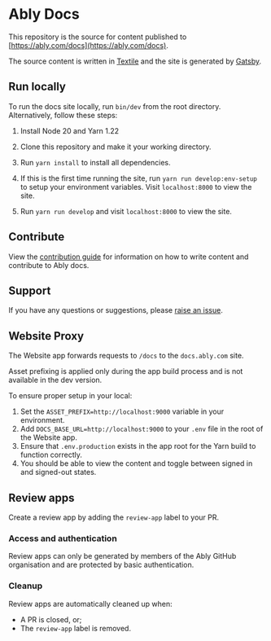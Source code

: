 # Ably Docs

This repository is the source for content published to [https://ably.com/docs](https://ably.com/docs).

The source content is written in [Textile](https://github.com/textile/textile-spec) and the site is generated by [Gatsby](https://www.gatsbyjs.com/).

## Run locally

To run the docs site locally, run `bin/dev` from the root directory. Alternatively, follow these steps:

1. Install Node 20 and Yarn 1.22

2. Clone this repository and make it your working directory.

3. Run `yarn install` to install all dependencies.

4. If this is the first time running the site, run `yarn run develop:env-setup` to setup your environment variables. Visit `localhost:8000` to view the site.

5. Run `yarn run develop` and visit `localhost:8000` to view the site.

## Contribute

View the [contribution guide](CONTRIBUTING.md) for information on how to write content and contribute to Ably docs.

## Support

If you have any questions or suggestions, please [raise an issue](https://github.com/ably/docs/issues).

## Website Proxy

The Website app forwards requests to `/docs` to the `docs.ably.com` site.

Asset prefixing is applied only during the app build process and is not available in the dev version.

To ensure proper setup in your local:

1. Set the `ASSET_PREFIX=http://localhost:9000` variable in your environment.
2. Add `DOCS_BASE_URL=http://localhost:9000` to your `.env` file in the root of the Website app.
3. Ensure that `.env.production` exists in the app root for the Yarn build to function correctly.
4. You should be able to view the content and toggle between signed in and signed-out states.

## Review apps

Create a review app by adding the `review-app` label to your PR.

### Access and authentication

Review apps can only be generated by members of the Ably GitHub organisation and are protected by basic authentication.

### Cleanup

Review apps are automatically cleaned up when:

- A PR is closed, or;
- The `review-app` label is removed.

